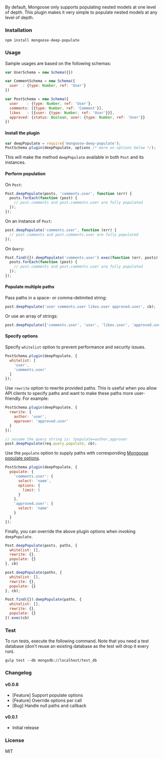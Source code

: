 By default, Mongoose only supports populating nested models at one level of depth. This plugin makes it very simple to populate nested models at any level of depth.

### Installation
```
npm install mongoose-deep-populate
```

### Usage

Sample usages are based on the following schemas:

```javascript
var UserSchema = new Schema({})

var CommentSchema = new Schema({
  user  : {type: Number, ref: 'User'}
})

var PostSchema = new Schema({
  user    : {type: Number, ref: 'User'},
  comments: [{type: Number, ref: 'Comment'}],
  likes   : [{user: {type: Number, ref: 'User'}}],
  approved: {status: Boolean, user: {type: Number, ref: 'User'}} 
})
```

#### Install the plugin

```javascript
var deepPopulate = require('mongoose-deep-populate');
PostSchema.plugin(deepPopulate, options /* more on options below */);
```

This will make the method `deepPopulate` available in both `Post` and its instances.

#### Perform population

On `Post`:

```javascript
Post.deepPopulate(posts, 'comments.user', function (err) {
  posts.forEach(function (post) {
    // post.comments and post.comments.user are fully populated
  });
});
```

On an instance of `Post`:

```javascript
post.deepPopulate('comments.user', function (err) {
  // post.comments and post.comments.user are fully populated
});
```

On `Query`:

```javascript
Post.find({}).deepPopulate('comments.user').exec(function (err, posts) {
  posts.forEach(function (post) {
    // post.comments and post.comments.user are fully populated
  });
});
```


#### Populate multiple paths

Pass paths in a space- or comma-delimited string:

```javascript
post.deepPopulate('user comments.user likes.user approved.user', cb);
```
Or use an array of strings:

```javascript
post.deepPopulate(['comments.user', 'user', 'likes.user', 'approved.user'], cb);
```

#### Specify options

Specify `whitelist` option to prevent performance and security issues.

```javascript
PostSchema.plugin(deepPopulate, {
  whitelist: [
    'user',
    'comments.user' 
  ]
});
```

Use `rewrite` option to rewrite provided paths. This is useful when you allow API clients to specify paths and want to make these paths more user-friendly. For example:

```javascript
PostSchema.plugin(deepPopulate, {
  rewrite: {
    author: 'user',
    approver: 'approved.user'
  }
});

// assume the query string is: ?populate=author,approver
post.deepPopulate(req.query.populate, cb);  
```

Use the `populate` option to supply paths with corresponding [Mongoose populate options](http://mongoosejs.com/docs/api.html#model_Model.populate).

```javascript
PostSchema.plugin(deepPopulate, {
  populate: {
    'comments.user': {
      select: 'name',
      options: {
        limit: 5
      }
    },
    'approved.user': {
      select: 'name'
    }
  }
});
```

Finally, you can override the above plugin options when invoking `deepPopulate`.
 
```javascript
Post.deepPopulate(posts, paths, {
  whitelist: [],
  rewrite: {},
  populate: {}
}, cb)

post.deepPopulate(paths, {
  whitelist: [],
  rewrite: {},
  populate: {}
}, cb);

Post.find({}).deepPopulate(paths, {
  whitelist: [],
  rewrite: {},
  populate: {}
}).exec(cb)
```


### Test

To run tests, execute the following command. Note that you need a test database (don't reuse an existing database as the test will drop it every run).

```
gulp test --db mongodb://localhost/test_db
```

### Changelog

#### v0.0.6

* [Feature] Support populate options
* [Feature] Override options per call
* [Bug] Handle null paths and callback

#### v0.0.1

* Initial release


### License

MIT
